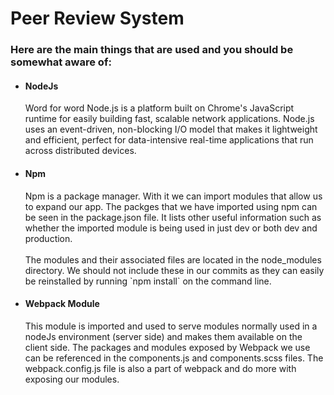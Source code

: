 <h1>Peer Review System</h1>
  <h3>Here are the main things that are used and you should be somewhat aware of:</h3>
  <ul>
    <li>
      <div>
        <h4>NodeJs</h4>
        <p>
          Word for word Node.js is a platform built on Chrome's JavaScript runtime for easily building fast, scalable network applications. Node.js uses an event-driven, non-blocking I/O model that makes it lightweight and efficient, perfect for data-intensive real-time applications that run across distributed devices.
        </p>
      </div>
    </li>
    <li>
      <div>
        <h4>Npm</h4>
        <p>
          Npm is a package manager. With it we can import modules that allow us to expand our app. The packges that we have imported using npm can be seen in the package.json file. It lists other useful information such as whether the imported module is being used in just dev or both dev and production.<br><br>The modules and their associated files are located in the node_modules directory. We should not include these in our commits as they can easily be reinstalled by running `npm install` on the command line.
        </p>
      </div>
    </li>
    <li>
      <div>
        <h4>Webpack Module</h4>
        <p>
          This module is imported and used to serve modules normally used in a nodeJs environment (server side) and makes them available on the client side. The packages and modules exposed by Webpack we use can be referenced in the components.js and components.scss files. The webpack.config.js file is also a part of webpack and do more with exposing our modules.
        </p>
      </div>
    </li>
  </ul>
